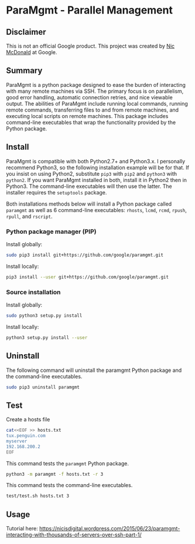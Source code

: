 # ParaMgmt - Parallel Management

## Disclaimer

This is not an official Google product. This project was created by
[Nic McDonald](https://www.github.com/nicmcd) at Google.

## Summary

ParaMgmt is a python package designed to ease the burden of interacting with
many remote machines via SSH. The primary focus is on parallelism, good error
handling, automatic connection retries, and nice viewable output. The abilities
of ParaMgmt include running local commands, running remote commands,
transferring files to and from remote machines, and executing local scripts on
remote machines. This package includes command-line executables that wrap the
functionality provided by the Python package.

## Install

ParaMgmt is compatible with both Python2.7+ and Python3.x. I personally
recommend Python3, so the following installation example will be for that. If
you insist on using Python2, substitute `pip3` with `pip2` and `python3` with
`python2`. If you want ParaMgmt installed in both, install it in Python2 then in
Python3. The command-line executables will then use the latter. The installer
requires the `setuptools` package.

Both installations methods below will install a Python package called `paramgmt`
as well as 6 command-line executables: `rhosts`, `lcmd`, `rcmd`, `rpush`, `rpull`, and
`rscript`.

### Python package manager (PIP)
Install globally:
```bash
sudo pip3 install git+https://github.com/google/paramgmt.git
```
Install locally:
```bash
pip3 install --user git+https://github.com/google/paramgmt.git
```

### Source installation
Install globally:
```bash
sudo python3 setup.py install
```
Install locally:
```bash
python3 setup.py install --user
```

## Uninstall
The following command will uninstall the paramgmt Python package and the
command-line executables.
```bash
sudo pip3 uninstall paramgmt
```

## Test
Create a hosts file
```bash
cat<<EOF >> hosts.txt
tux.penguin.com
myserver
192.168.200.2
EOF
```
This command tests the `paramgmt` Python package.
```bash
python3 -m paramgmt -f hosts.txt -r 3
```
This command tests the command-line executables.
```bash
test/test.sh hosts.txt 3
```

## Usage
Tutorial here: https://nicisdigital.wordpress.com/2015/06/23/paramgmt-interacting-with-thousands-of-servers-over-ssh-part-1/
